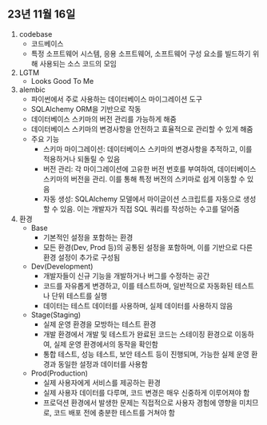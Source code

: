## 23년 11월 16일

1. codebase
    - 코드베이스
    - 특정 소프트웨어 시스템, 응용 소프트웨어, 소프트웨어 구성 요소를 빌드하기 위해 사용되는 소스 코드의 모임
2. LGTM
    - Looks Good To Me
3. alembic
    - 파이썬에서 주로 사용하는 데이터베이스 마이그레이션 도구
    - SQLAlchemy ORM을 기반으로 작동
    - 데이터베이스 스키마의 버전 관리를 가능하게 해줌
    - 데이터베이스 스키마의 변경사항을 안전하고 효율적으로 관리할 수 있게 해줌
    - 주요 기능
        - 스키마 마이그레이션: 데이터베이스 스키마의 변경사항을 추적하고, 이를 적용하거나 되돌릴 수 있음
        - 버전 관리: 각 마이그레이션에 고유한 버전 번호를 부여하여, 데이터베이스 스키마의 버전을 관리. 이를 통해 특정 버전의 스키마로 쉽게 이동할 수 있음
        - 자동 생성: SQLAlchemy 모델에서 마이글이션 스크립트를 자동으로 생성할 수 있음. 이는 개발자가 직접 SQL 쿼리를 작성하는 수고를 덜어줌
4. 환경
    - Base
        - 기본적인 설정을 포함하는 환경
        - 모든 환경(Dev, Prod 등)의 공통된 설정을 포함하며, 이를 기반으로 다른 환경 설정이 추가로 구성됨
    - Dev(Development)
        - 개발자들이 신규 기능을 개발하거나 버그를 수정하는 공간
        - 코드를 자유롭게 변경하고, 이를 테스트하며, 일반적으로 자동화된 테스트나 단위 테스트를 실행
        - 데이터는 테스트 데이터를 사용하며, 실제 데이터를 사용하지 않음
    - Stage(Staging)
        - 실제 운영 환경을 모방하는 테스트 환경
        - 개발 환경에서 개발 및 테스트가 완료된 코드는 스테이징 환경으로 이동하여, 실제 운영 환경에서의 동작을 확인함
        - 통합 테스트, 성능 테스트, 보안 테스트 등이 진행되며, 가능한 실제 운영 환경과 동일한 설정과 데이터를 사용함
    - Prod(Production)
        - 실제 사용자에게 서비스를 제공하는 환경
        - 실제 사용자 데이터를 다루며, 코드 변경은 매우 신중하게 이루어져야 함
        - 프로덕션 환경에서 발생한 문제는 직접적으로 사용자 경험에 영향을 미치므로, 코드 배포 전에 충분한 테스트를 거쳐야 함